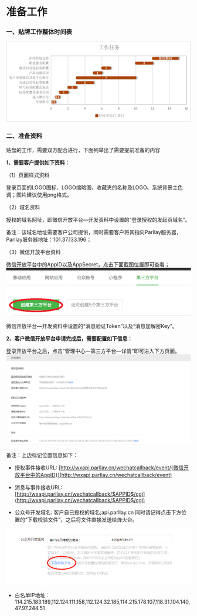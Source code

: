 # 准备工作

### 一、贴牌工作整体时间表

![](/assets/1518414561%281%29.jpg)

### 二、准备资料

贴盘的工作，需要双方配合进行，下面列举出了需要提前准备的内容

**1、需要客户提供如下资料：**

（1）页面样式资料

登录页面的LOGO图标、LOGO缩略图、收藏夹的名称及LOGO、系统背景主色调；图片建议使用png格式。

（2）域名资料

授权的域名网址，即微信开放平台—开发资料中设置的“登录授权的发起页域名”。

备注：该域名地址需要客户公司提供，同时需要客户将其指向Parllay服务器，Parllay服务器地址：101.37.133.196；

（3）微信开放平台资料

微信开放平台中的AppID以及AppSecret，点击下面截图位置即可查看；  
![](/assets/1517452616%281%29.jpg)

微信开放平台—开发资料中设置的“消息验证Token”以及“消息加解密Key”。

**2、客户微信开放平台申请完成后，需要配置如下信息：**

登录开放平台之后，点击“管理中心—第三方平台—详情”即可进入下方页面。  
![](/assets/1519623687%283%29.jpg)

备注：上边标记位置信息如下：

* 授权事件接收URL:    [http://wxapi.parllay.cn/wechatcallback/event/{微信开放平台中的AppID}](http://wxapi.parllay.cn/wechatcallback/event)

* 消息与事件接收URL:  [http://wxapi.parllay.cn/wechatcallback/$APPID$/cgi](http://wxapi.parllay.cn/wechatcallback/$APPID$/cgi)

* 公众号开发域名:  客户自己授权的域名;api.parllay.cn       同时请记得点击下方位置的“下载校验文件”，之后将文件直接发送给烽火台。

![](/assets/1519717059%282%29.jpg)

* 白名单IP地址：114.215.183.189,112.124.111.158,112.124.32.185,114.215.178.107,118.31.104.140,47.97.244.51



